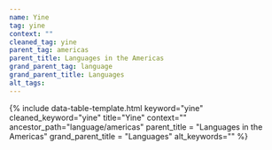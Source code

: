```yaml
---
name: Yine
tag: yine
context: ""
cleaned_tag: yine
parent_tag: americas
parent_title: Languages in the Americas
grand_parent_tag: language
grand_parent_title: Languages
alt_tags: 
---
```


{% include data-table-template.html 
  keyword="yine" 
  cleaned_keyword="yine" 
  title="Yine"
  context=""
  ancestor_path="language/americas" 
  parent_title = "Languages in the Americas"
  grand_parent_title = "Languages"
  alt_keywords=""
%}


